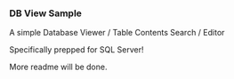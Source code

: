 ### DB View Sample ###
A simple Database Viewer / Table Contents Search / Editor

Specifically prepped for SQL Server!

More readme will be done.